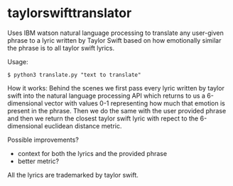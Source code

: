 # taylorswifttranslator

Uses IBM watson natural language processing to translate any user-given phrase to a lyric written by Taylor Swift based on how emotionally similar the phrase is to all taylor swift lyrics.

Usage:
```
$ python3 translate.py "text to translate"
```

How it works:
Behind the scenes we first pass every lyric written by taylor swift into the natural language processing API which returns to us a 6-dimensional vector with values 0-1 representing how much that emotion is present in the phrase. Then we do the same with the user provided phrase and then we return the closest taylor swift lyric with repect to the 6-dimensional euclidean distance metric.

Possible improvements?
  - context for both the lyrics and the provided phrase
  - better metric?

All the lyrics are trademarked by taylor swift.
